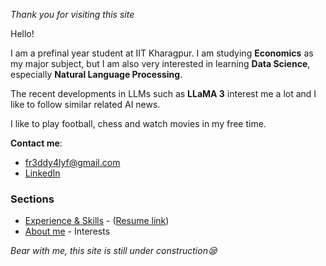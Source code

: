 *Thank you for visiting this site*

Hello!  

I am a prefinal year student at IIT Kharagpur. I am studying **Economics** as my major subject, but I am also very interested in learning **Data Science**, especially **Natural Language Processing**.  

The recent developments in LLMs such as **LLaMA 3** interest me a lot and I like to follow similar related AI news.  

I like to play football, chess and watch movies in my free time.

**Contact me**:
- [fr3ddy4lyf@gmail.com](mailto:fr3ddy4lyf@gmail.com)
- [LinkedIn](https://www.linkedin.com/in/anmol-kumar-624709127/)

### Sections

- [Experience & Skills](./experience.md) - ([Resume link](https://drive.google.com/drive/folders/1PwrmFMD2IPm4czj8oDa8adeMNne-dif9?usp=sharing))
- [About me](./about.md) - Interests  

  
*Bear with me, this site is still under construction😪*
